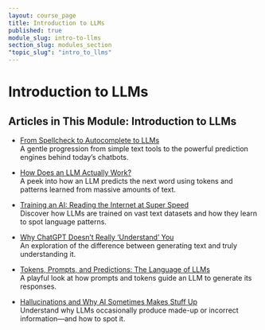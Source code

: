 ```yaml
---
layout: course_page
title: Introduction to LLMs
published: true
module_slug: intro-to-llms
section_slug: modules_section
"topic_slug": "intro_to_llms"
---
```


# Introduction to LLMs

## Articles in This Module: Introduction to LLMs

- [From Spellcheck to Autocomplete to LLMs](spellcheck_to_next_word.html)  
  A gentle progression from simple text tools to the powerful prediction engines behind today’s chatbots.

- [How Does an LLM Actually Work?](how_llms_work.html)  
  A peek into how an LLM predicts the next word using tokens and patterns learned from massive amounts of text.

- [Training an AI: Reading the Internet at Super Speed](training_llms.html)  
  Discover how LLMs are trained on vast text datasets and how they learn to spot language patterns.

- [Why ChatGPT Doesn’t Really ‘Understand’ You](llms_vs_understanding.html)  
  An exploration of the difference between generating text and truly understanding it.

- [Tokens, Prompts, and Predictions: The Language of LLMs](tokens_prompts_predictions.html)  
  A playful look at how prompts and tokens guide an LLM to generate its responses.

- [Hallucinations and Why AI Sometimes Makes Stuff Up](llm_hallucinations.html)  
  Understand why LLMs occasionally produce made-up or incorrect information—and how to spot it.

